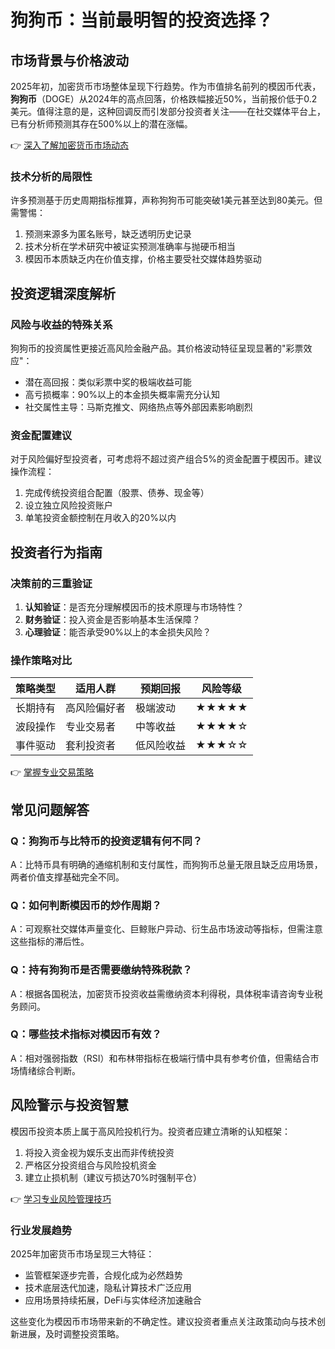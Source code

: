 # 狗狗币：当前最明智的投资选择？

## 市场背景与价格波动
2025年初，加密货币市场整体呈现下行趋势。作为市值排名前列的模因币代表，**狗狗币**（DOGE）从2024年的高点回落，价格跌幅接近50%，当前报价低于0.2美元。值得注意的是，这种回调反而引发部分投资者关注——在社交媒体平台上，已有分析师预测其存在500%以上的潜在涨幅。

👉 [深入了解加密货币市场动态](https://bit.ly/okx_welcome)

### 技术分析的局限性
许多预测基于历史周期指标推算，声称狗狗币可能突破1美元甚至达到80美元。但需警惕：
1. 预测来源多为匿名账号，缺乏透明历史记录
2. 技术分析在学术研究中被证实预测准确率与抛硬币相当
3. 模因币本质缺乏内在价值支撑，价格主要受社交媒体趋势驱动

## 投资逻辑深度解析
### 风险与收益的特殊关系
狗狗币的投资属性更接近高风险金融产品。其价格波动特征呈现显著的"彩票效应"：
- 潜在高回报：类似彩票中奖的极端收益可能
- 高亏损概率：90%以上的本金损失概率需充分认知
- 社交属性主导：马斯克推文、网络热点等外部因素影响剧烈

### 资金配置建议
对于风险偏好型投资者，可考虑将不超过资产组合5%的资金配置于模因币。建议操作流程：
1. 完成传统投资组合配置（股票、债券、现金等）
2. 设立独立风险投资账户
3. 单笔投资金额控制在月收入的20%以内

## 投资者行为指南
### 决策前的三重验证
1. **认知验证**：是否充分理解模因币的技术原理与市场特性？
2. **财务验证**：投入资金是否影响基本生活保障？
3. **心理验证**：能否承受90%以上的本金损失风险？

### 操作策略对比
| 策略类型 | 适用人群 | 预期回报 | 风险等级 |
|---------|---------|---------|---------|
| 长期持有 | 高风险偏好者 | 极端波动 | ★★★★★ |
| 波段操作 | 专业交易者 | 中等收益 | ★★★★☆ |
| 事件驱动 | 套利投资者 | 低风险收益 | ★★★☆☆ |

👉 [掌握专业交易策略](https://bit.ly/okx_welcome)

## 常见问题解答
### Q：狗狗币与比特币的投资逻辑有何不同？
A：比特币具有明确的通缩机制和支付属性，而狗狗币总量无限且缺乏应用场景，两者价值支撑基础完全不同。

### Q：如何判断模因币的炒作周期？
A：可观察社交媒体声量变化、巨鲸账户异动、衍生品市场波动等指标，但需注意这些指标的滞后性。

### Q：持有狗狗币是否需要缴纳特殊税款？
A：根据各国税法，加密货币投资收益需缴纳资本利得税，具体税率请咨询专业税务顾问。

### Q：哪些技术指标对模因币有效？
A：相对强弱指数（RSI）和布林带指标在极端行情中具有参考价值，但需结合市场情绪综合判断。

## 风险警示与投资智慧
模因币投资本质上属于高风险投机行为。投资者应建立清晰的认知框架：
1. 将投入资金视为娱乐支出而非传统投资
2. 严格区分投资组合与风险投机资金
3. 建立止损机制（建议亏损达70%时强制平仓）

👉 [学习专业风险管理技巧](https://bit.ly/okx_welcome)

### 行业发展趋势
2025年加密货币市场呈现三大特征：
- 监管框架逐步完善，合规化成为必然趋势
- 技术底层迭代加速，隐私计算技术广泛应用
- 应用场景持续拓展，DeFi与实体经济加速融合

这些变化为模因币市场带来新的不确定性。建议投资者重点关注政策动向与技术创新进展，及时调整投资策略。